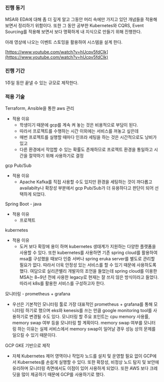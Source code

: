 ### 진행 동기

MSA와 EDA에 대해 좀 더 깊게 알고 그동안 머리 속에만 가지고 있던 개념들을 적용해 보면서 정리하기 위함이다. 또한 그 동안 공부한 Kubernetes와 CQRS, Event Sourcing를 적용해 보면서 보다 명확하게 내 지식으로 만들기 위해 진행한다.

아래 영상에 나오는 이벤트 스토밍을 활용하여 시스템을 설계 한다.

[https://www.youtube.com/watch?v=hUcpv5fdCIk](https://www.youtube.com/watch?v=hUcpv5fdCIk)

### 진행 기간

1주일 동안 끝낼 수 있는 규모로 제작한다.

### 적용 기술

Terraform, Ansible을 통한 aws 관리

- 적용 이유
    - 학생이기 때문에 gcp를 계속 켜 놓는 것은 비용적으로 부담이 된다.
    - 따라서 프로젝트를 수행하는 시간 이외에는 서비스를 꺼놓고 싶은데
    - 매번 프로젝트를 실행할 때마다 인프라 세팅을 하는 것은 시간적으로도 낭비가 있고
    - 다른 환경에서 작업할 수 있는 확률도 존재하므로 프로젝트 환경을 통일하고 시간을 절약하기 위해 사용하기로 결정

gcp Pub/Sub

- 적용 이유
    - Apache Kafka를 직접 사용할 수도 있지만 환경을 세팅하는 것이 까다롭고 availabilty나 확장성 부분에서 gcp Pub/Sub가 더 유용하다고 판단이 되어 선택하게 되었다.

Spring Boot - java

- 적용 이유
    - 프로젝트

kubernetes

- 적용 이유
    - 도커 보다 확장에 용이 하며 kubernetes 생태계가 지원하는 다양한 플랫폼을 사용할 수 있다. 또한 kubernetes를 사용하면 기존 spring cloud를 활용하여 msa를 구성했을 때보다 인증 서버나 spring eruka server를 별도로 관리할 필요가 없다. 따라서 더욱 안정성 있는 서비스를 할 수 있기 때문에 사용하도록 했다. 여담으로 실리콘밸리 개발자의 조언을 들었는데 spring cloud를 이용한 MSA는 8~9년 전에 사용한 legacy로 현재는 잘 쓰지 않은 방식이라고 들었다. 따라서 k8s를 활용한 서비스를 구성하고자 한다.

모니터링 - prometheus + grafana

- 우선은 기본적인 모니터링 툴로 가장 대표적인 prometheus + grafana를 통해 모니터링 하기로 했으며 eks와 kenesis를 쓰는 만큼 google monitoring tool를 사용하기로 변경될 수도 있다. 모니터링 할 주요 포인트는 cpu memory 사용률, memory swap 여부 등을 모니터링 할 계획이다. memory swap 여부를 모니터링 하는 이유는 실제 서비스에서 memory swap이 일어날 경우 성능 상의 문제를 일으킬 수 있기 때문이다.

GCP GKE 기반으로 제작

- 자체 Kubernetes 제어 영역이나 작업자 노드를 설치 및 운영할 필요 없이 GCP에서 Kubernetes를 손쉽게 실행할 수 있다. 또한 확장성, 비정상 노드 탐지 및 보안에 유리하며 모니터링 측면에서도 이점이 있어 사용하게 되었다. 또한 AWS 보다 크레딧을 많이 제공하기 때문에 GCP를 사용하기로 했다.
